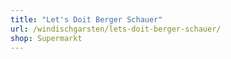 ```yaml
---
title: "Let's Doit Berger Schauer"
url: /windischgarsten/lets-doit-berger-schauer/
shop: Supermarkt
---
```


